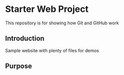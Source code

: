# Starter Web Project

This repository is for showing how Git and GitHub work

## Introduction

Sample website with plenty of files for demos


## Purpose